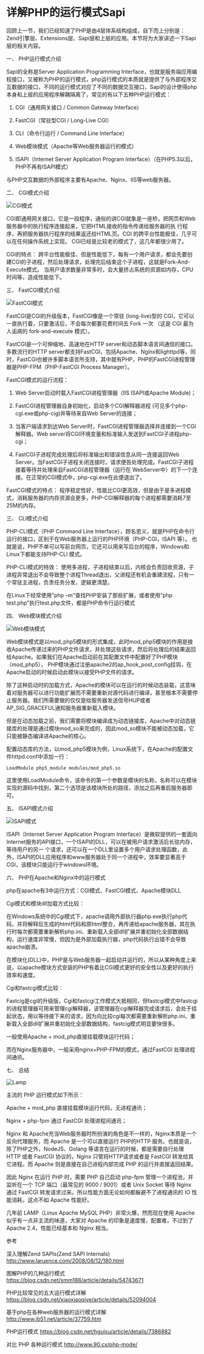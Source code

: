 # 详解PHP的运行模式Sapi #

回顾上一节，我们已经知道了PHP是由4层体系结构组成，自下而上分别是：Zend引擎层、Extensions层、Sapi层和上层的应用。本节将为大家讲述一下Sapi层的相关内容。

一、 PHP运行模式介绍

Sapi的全称是Server Application Programming Interface，也就是服务端应用编程接口，又被称为PHP的运行模式，php运行模式的本质就是提供了与外部程序交互数据的接口，不同的运行模式对应了不同的数据交互接口，Sapi的设计使得php本身和上层的应用程序解耦隔离了，常见的有以下五种PHP运行模式：

1. CGI（通用网关接口 / Common Gateway Interface）

2. FastCGI（常驻型CGI / Long-Live CGI）

3. CLI（命令行运行 / Command Line Interface）

4. Web模块模式（Apache等Web服务器运行的模式）

5. ISAPI（Internet Server Application Program Interface）（在PHP5.3以后，PHP不再有ISAPI模式）

与PHP交互数据的外部程序主要有Apache、Nginx、IIS等web服务器。

二、 CGI模式介绍

![CGI模式](./imgs/2018_05_10_001.png)

CGI即通用网关接口，它是一段程序，通俗的讲CGI就象是一座桥，把网页和Web服务器中的执行程序连接起来，它把HTML接收的指令传递给服务器的执 行程序，再把服务器执行程序的结果返还给HTML页。CGI 的跨平台性能极佳，几乎可以在任何操作系统上实现。 CGI已经是比较老的模式了，这几年都很少用了。

CGI的特点： 跨平台性能极佳、但是性能低下，每有一个用户请求，都会先要创建CGI的子进程，然后处理请求，处理完后结束这个子进程，这就是Fork-And-Execute模式。 当用户请求数量非常多时，会大量挤占系统的资源如内存，CPU时间等，造成性能低下。

三、 FastCGI模式介绍

![FastCGI模式](./imgs/2018_05_10_002.png)

FastCGI是CGI的升级版本，FastCGI像是一个常驻 (long-live)型的 CGI，它可以一直执行着，只要激活后，不会每次都要花费时间去 Fork 一次 （这是 CGI 最为人诟病的 fork-and-execute 模式）。

FastCGI是一个可伸缩地、高速地在HTTP server和动态脚本语言间通信的接口。多数流行的HTTP server都支持FastCGI，包括Apache、Nginx和lighttpd等，同时，FastCGI也被许多脚本语言所支持，其中就有PHP，PHP的FastCGI进程管理器是PHP-FPM（PHP-FastCGI Process Manager）。

FastCGI模式的运行流程：

1. Web Server启动时载入FastCGI进程管理器（IIS ISAPI或Apache Module)；

2. FastCGI进程管理器自身初始化，启动多个CGI解释器进程 (可见多个php-cgi.exe或php-cig)并等待来自Web Server的连接；

3. 当客户端请求到达Web Server时，FastCGI进程管理器选择并连接到一个CGI解释器。Web server将CGI环境变量和标准输入发送到FastCGI子进程php-cgi；

4. FastCGI子进程完成处理后将标准输出和错误信息从同一连接返回Web Server。当FastCGI子进程关闭连接时，请求便告处理完成。FastCGI子进程接着等待并处理来自FastCGI进程管理器（运行在 WebServer中）的下一个连接。在正常的CGI模式中，php-cgi.exe在此便退出了。

FastCGI模式的特点： 程序稳定性好，性能比CGI更高效，但是由于是多进程模式，消耗服务器的内存资源会更多，PHP-CGI解释器的每个进程都需要消耗7至25M的内存。

三、 CLI模式介绍

PHP-CLI模式（PHP Command Line Interface），顾名思义，就是PHP在命令行运行的接口，区别于在Web服务器上运行的PHP环境（PHP-CGI，ISAPI 等）。 也就是说，PHP不单可以写前台网页，它还可以用来写后台的程序，Windows和Linux下都能支持PHP-CLI 模式。

PHP-CLI模式的特效：  使用多进程，子进程结束以后，内核会负责回收资源，子进程异常退出不会导致整个进程Thread退出，父进程还有机会重建流程，只有一个常驻主进程，负责任务分发，逻辑更清楚。

在Linux下经常使用"php –m"查找PHP安装了那些扩展，或者使用"php test.php"执行test.php文件，都是PHP命令行运行模式

四、 Web模块模式介绍

![Web模块模式](./imgs/2018_05_10_003.png)

Web模块模式是以mod_php5模块的形式集成，此时mod_php5模块的作用是接收Apache传递过来的PHP文件请求，并处理这些请求，然后将处理后的结果返回给Apache。如果我们在Apache启动前在其配置文件中配置好了PHP模块（mod_php5）， PHP模块通过注册apache2的ap_hook_post_config挂钩，在Apache启动的时候启动此模块以接受PHP文件的请求。

除了这种启动时的加载方式，Apache的模块可以在运行的时候动态装载，这意味着对服务器可以进行功能扩展而不需要重新对源代码进行编译，甚至根本不需要停止服务器。我们所需要做的仅仅是给服务器发送信号HUP或者AP_SIG_GRACEFUL通知服务器重新载入模块。

但是在动态加载之前，我们需要将模块编译成为动态链接库，Apache中对动态链接库的处理是通过模块mod_so来完成的，因此mod_so模块不能被动态加载，它只能被静态编译进Apache的核心。

配置动态库的方法，以mod_php5模块为例，Linux系统下，在Apache的配置文件httpd.conf中添加一行：

	LoadModule php5_module modules/mod_php5.so  

这里使用LoadModule命令，该命令的第一个参数是模块的名称，名称可以在模块实现的源码中找到，第二个选项是该模块所处的路径，添加之后再重启服务器即可。


五、 ISAPI模式介绍

![ISAPI模式](./imgs/2018_05_10_004.png)

ISAPI（Internet Server Application Program Interface）是微软提供的一套面向Internet服务的API接口，一个ISAPI的DLL，可以在被用户请求激活后长驻内存，等待用户的另一 个请求，还可以在一个DLL里设置多个用户请求处理函数，此外，ISAPI的DLL应用程序和www服务器处于同一个进程中，效率要显著高于CGI，该模块只能运行于windows环境。

六、 PHP在Apache和Nginx中的运行模式

php在apache有3中运行方式：CGI模式、FastCGI模式、Apache模块DLL

Cgi模式和模块dll加载方式比较：

在Windows系统中的Cgi模式下，apache调用外部执行器php.exe执行php代码，并将解释后生成的html代码和原html整合，再传递给apache服务器，其在执行时每次都需要重新解析php.ini、重新载入全部dll扩展并重初始化全部数据结构，运行速度非常慢，但因为是外部加载执行器，php代码执行出错不会导致apache崩溃。

在模块化(DLL)中，PHP是与Web服务器一起启动并运行的，所以从某种角度上来说，以apache模块方式安装的PHP有着比CGI模式更好的安全性以及更好的执行效率和速度。

Cgi和fastcgi模式比较：

Fastcig是cgi的升级版，Cgi和fastcgi工作模式大抵相同，但fastcgi模式中fastcgi的进程管理器可用来管理cgi解释器，该管理器在cgi解释器完成请求后，会处于挂起状态，用以等待接下来的请求，因为向比较cgi每次都需要重新解析php.ini、重新载入全部dll扩展并重初始化全部数据结构，fastcig模式明显要快很多。

一般使用Apache + mod_php直接挂载模块运行代码；

而在Nginx服务器中，一般采用nginx+PHP-FPM的模式，通过FastCGI 处理进程间通讯。


七、 总结

![Lamp](./imgs/2018_05_10_005.jpg)

主流的 PHP 运行模式如下所示：

Apache + mod_php 直接挂载模块运行代码，无进程通讯；

Nginx + php-fpm      通过 FastCGI 处理进程间通讯；

Nginx 和 Apache充当Web服务器时所扮演的角色是不一样的，Nginx本质是一个反向代理服务，而 Apache 是一个可以直接运行 PHP的HTTP 服务。也就是说，除了PHP之外，NodeJS、Golang 等语言在运行的时候，都是需要自行处理 HTTP 或者 FastCGI 协议的，Nginx 只管将HTTP请求或者是 FastCGI 转发给其它进程。而 Apache 则是直接在自己进程内部完成 PHP 的运行并直接返回结果。

因此 Nginx 在运行 PHP 时，需要 PHP 自己启动 php-fpm 管理一个进程池，并监听在一个 TCP 端口（最常见的 9000 / 9001）或者 Unix Socket 等待 Nginx 通过 FastCGI 转发请求过来。所以性能方面无论如何都躲避不了进程通讯的 IO 性能消耗，这点不如 Apache 性能好。

几年前 LAMP（Linux Apache MySQL PHP）非常火爆，然而现在使用 Apache 似乎有一点非主流的味道，大家对 Apache 的印象是速度慢，配置难，不过到了 Apache 2.4，性能已经基本和 Nginx 相当。


参考

深入理解Zend SAPIs(Zend SAPI Internals) http://www.laruence.com/2008/08/12/180.html

图解PHP的几种运行模式   https://blog.csdn.net/smm188/article/details/54743671

PHP比较常见的五大运行模式详解  https://blog.csdn.net/xiaoxiaoqiye/article/details/52094004

基于php在各种web服务器的运行模式详解  http://www.jb51.net/article/37759.htm

PHP运行模式    https://blog.csdn.net/hguisu/article/details/7386882

对比 PHP 各种运行模式    http://www.90.cx/php-mode/